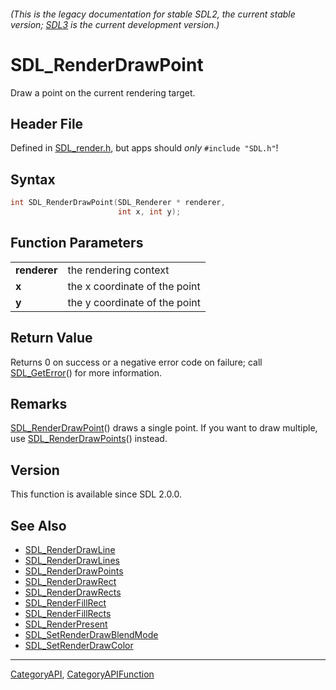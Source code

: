 ###### (This is the legacy documentation for stable SDL2, the current stable version; [SDL3](https://wiki.libsdl.org/SDL3/) is the current development version.)
# SDL_RenderDrawPoint

Draw a point on the current rendering target.

## Header File

Defined in [SDL_render.h](https://github.com/libsdl-org/SDL/blob/SDL2/include/SDL_render.h), but apps should _only_ `#include "SDL.h"`!

## Syntax

```c
int SDL_RenderDrawPoint(SDL_Renderer * renderer,
                        int x, int y);

```

## Function Parameters

|                  |                               |
| ---------------- | ----------------------------- |
| **renderer**     | the rendering context         |
| **x**            | the x coordinate of the point |
| **y**            | the y coordinate of the point |

## Return Value

Returns 0 on success or a negative error code on failure; call
[SDL_GetError](SDL_GetError)() for more information.

## Remarks

[SDL_RenderDrawPoint](SDL_RenderDrawPoint)() draws a single point. If you
want to draw multiple, use [SDL_RenderDrawPoints](SDL_RenderDrawPoints)()
instead.

## Version

This function is available since SDL 2.0.0.

## See Also

* [SDL_RenderDrawLine](SDL_RenderDrawLine)
* [SDL_RenderDrawLines](SDL_RenderDrawLines)
* [SDL_RenderDrawPoints](SDL_RenderDrawPoints)
* [SDL_RenderDrawRect](SDL_RenderDrawRect)
* [SDL_RenderDrawRects](SDL_RenderDrawRects)
* [SDL_RenderFillRect](SDL_RenderFillRect)
* [SDL_RenderFillRects](SDL_RenderFillRects)
* [SDL_RenderPresent](SDL_RenderPresent)
* [SDL_SetRenderDrawBlendMode](SDL_SetRenderDrawBlendMode)
* [SDL_SetRenderDrawColor](SDL_SetRenderDrawColor)

----
[CategoryAPI](CategoryAPI), [CategoryAPIFunction](CategoryAPIFunction)

